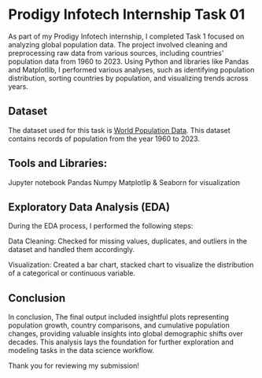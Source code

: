 
# Prodigy Infotech Internship Task 01

As part of my Prodigy Infotech internship, I completed Task 1 focused on analyzing global population data. The project involved cleaning and preprocessing raw data from various sources, including countries' population data from 1960 to 2023. Using Python and libraries like Pandas and Matplotlib, I performed various analyses, such as identifying population distribution, sorting countries by population, and visualizing trends across years.


## Dataset

The dataset used for this task is [World Population Data](API_SP.POP.TOTL_DS2_en_csv_v2_56.csv). This dataset contains records of population from the year 1960 to 2023.
## Tools and Libraries:

Jupyter notebook
Pandas
Numpy
Matplotlip & Seaborn for visualization
## Exploratory Data Analysis (EDA)

During the EDA process, I performed the following steps:

Data Cleaning: Checked for missing values, duplicates, and outliers in the dataset and handled them accordingly.

Visualization: Created a bar chart, stacked chart to visualize the distribution of a categorical or continuous variable.
## Conclusion

In conclusion, The final output included insightful plots representing population growth, country comparisons, and cumulative population changes, providing valuable insights into global demographic shifts over decades. This analysis lays the foundation for further exploration and modeling tasks in the data science workflow.

Thank you for reviewing my submission!